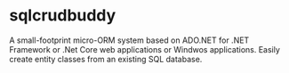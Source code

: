 # sqlcrudbuddy
A small-footprint micro-ORM system based on ADO.NET for .NET Framework or .Net Core web applications or Windwos applications. Easily create entity classes from an existing SQL database.
